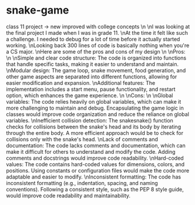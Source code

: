 # snake-game
class 11 project -> new improved with college concepts
\n
\nI was looking at the final project I made when I was in grade 11.
\nAt the time it felt like such a challenge. I needed to debug for a lot of time before it actually started working.
\nLooking back 300 lines of code is basically nothing when you're a CS major.
\nHere are some of the pros and cons of my design
\n
\nPros:
\n
\nSimple and clear code structure: The code is organized into functions that handle specific tasks, making it easier to understand and maintain.
\nModular design: The game loop, snake movement, food generation, and other game aspects are separated into different functions, allowing for easier modification and expansion.
\nAdditional features: The implementation includes a start menu, pause functionality, and restart option, which enhances the game experience.
\n
\nCons:
\n
\nGlobal variables: The code relies heavily on global variables, which can make it more challenging to maintain and debug. Encapsulating the game logic in classes would improve code organization and reduce the reliance on global variables.
\nInefficient collision detection: The snakesnake() function checks for collisions between the snake's head and its body by iterating through the entire body. A more efficient approach would be to check for collisions only with the snake's head.
\nLack of comments and documentation: The code lacks comments and documentation, which can make it difficult for others to understand and modify the code. Adding comments and docstrings would improve code readability.
\nHard-coded values: The code contains hard-coded values for dimensions, colors, and positions. Using constants or configuration files would make the code more adaptable and easier to modify.
\nInconsistent formatting: The code has inconsistent formatting (e.g., indentation, spacing, and naming conventions). Following a consistent style, such as the PEP 8 style guide, would improve code readability and maintainability.

